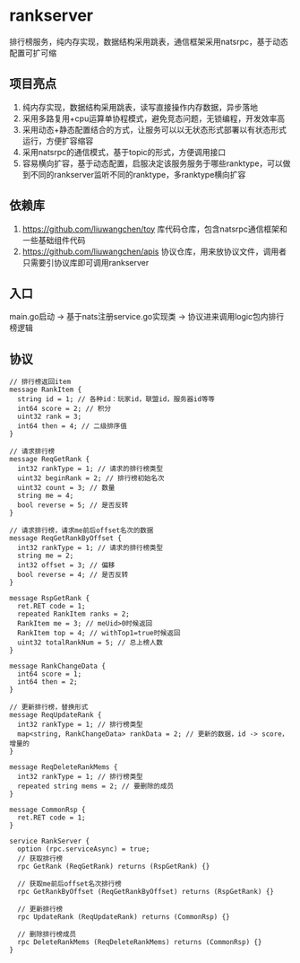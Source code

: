 # rankserver

排行榜服务，纯内存实现，数据结构采用跳表，通信框架采用natsrpc，基于动态配置可扩可缩

## 项目亮点

1. 纯内存实现，数据结构采用跳表，读写直接操作内存数据，异步落地
2. 采用多路复用+cpu运算单协程模式，避免竞态问题，无锁编程，开发效率高
3. 采用动态+静态配置结合的方式，让服务可以以无状态形式部署以有状态形式运行，方便扩容缩容
4. 采用natsrpc的通信模式，基于topic的形式，方便调用接口
5. 容易横向扩容，基于动态配置，启服决定该服务服务于哪些ranktype，可以做到不同的rankserver监听不同的ranktype，多ranktype横向扩容

## 依赖库

1. https://github.com/liuwangchen/toy 库代码仓库，包含natsrpc通信框架和一些基础组件代码
2. https://github.com/liuwangchen/apis 协议仓库，用来放协议文件，调用者只需要引协议库即可调用rankserver

## 入口

main.go启动 -> 基于nats注册service.go实现类 -> 协议进来调用logic包内排行榜逻辑

## 协议

```
// 排行榜返回item
message RankItem {
  string id = 1; // 各种id：玩家id，联盟id，服务器id等等
  int64 score = 2; // 积分
  uint32 rank = 3;
  int64 then = 4; // 二级排序值
}

// 请求排行榜
message ReqGetRank {
  int32 rankType = 1; // 请求的排行榜类型
  uint32 beginRank = 2; // 排行榜初始名次
  uint32 count = 3; // 数量
  string me = 4;
  bool reverse = 5; // 是否反转
}

// 请求排行榜，请求me前后offset名次的数据
message ReqGetRankByOffset {
  int32 rankType = 1; // 请求的排行榜类型
  string me = 2;
  int32 offset = 3; // 偏移
  bool reverse = 4; // 是否反转
}

message RspGetRank {
  ret.RET code = 1;
  repeated RankItem ranks = 2;
  RankItem me = 3; // meUid>0时候返回
  RankItem top = 4; // withTop1=true时候返回
  uint32 totalRankNum = 5; // 总上榜人数
}

message RankChangeData {
  int64 score = 1;
  int64 then = 2;
}

// 更新排行榜，替换形式
message ReqUpdateRank {
  int32 rankType = 1; // 排行榜类型
  map<string, RankChangeData> rankData = 2; // 更新的数据，id -> score，增量的
}

message ReqDeleteRankMems {
  int32 rankType = 1; // 排行榜类型
  repeated string mems = 2; // 要删除的成员
}

message CommonRsp {
  ret.RET code = 1;
}

service RankServer {
  option (rpc.serviceAsync) = true;
  // 获取排行榜
  rpc GetRank (ReqGetRank) returns (RspGetRank) {}

  // 获取me前后offset名次排行榜
  rpc GetRankByOffset (ReqGetRankByOffset) returns (RspGetRank) {}

  // 更新排行榜
  rpc UpdateRank (ReqUpdateRank) returns (CommonRsp) {}

  // 删除排行榜成员
  rpc DeleteRankMems (ReqDeleteRankMems) returns (CommonRsp) {}
}

```
